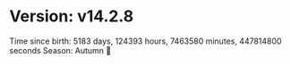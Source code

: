 # Version: v14.2.8
Time since birth: 5183 days, 124393 hours, 7463580 minutes, 447814800 seconds
Season: Autumn 🍁
